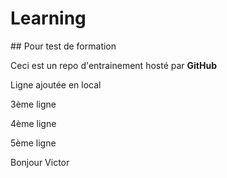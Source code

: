 # Learning

## Pour test de formation

Ceci est un repo d'entrainement hosté par **GitHub**


Ligne ajoutée en local


3ème ligne


4ème ligne


5ème ligne

Bonjour Victor